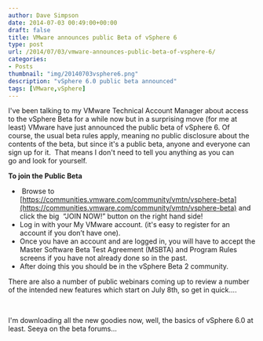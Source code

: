 ```yaml
---
author: Dave Simpson
date: 2014-07-03 00:49:00+00:00
draft: false
title: VMware announces public Beta of vSphere 6
type: post
url: /2014/07/03/vmware-announces-public-beta-of-vsphere-6/
categories:
- Posts
thumbnail: "img/20140703vsphere6.png"
description: "vSphere 6.0 public beta announced"
tags: [VMware,vSphere]
---
```


I've been talking to my VMware Technical Account Manager about access to the vSphere Beta for a while now but in a surprising move (for me at least) VMware have just announced the public beta of vSphere 6. Of course, the usual beta rules apply, meaning no public disclosure about the contents of the beta, but since it's a public beta, anyone and everyone can sign up for it.  That means I don't need to tell you anything as you can go and look for yourself.   
  
**To join the Public Beta**  


  *  Browse to [https://communities.vmware.com/community/vmtn/vsphere-beta](https://communities.vmware.com/community/vmtn/vsphere-beta) and click the big  “JOIN NOW!” button on the right hand side!
  * Log in with your My VMware account. (it's easy to register for an account if you don’t have one).
  * Once you have an account and are logged in, you will have to accept the Master Software Beta Test Agreement (MSBTA) and Program Rules screens if you have not already done so in the past.
  * After doing this you should be in the vSphere Beta 2 community.

There are also a number of public webinars coming up to review a number of the intended new features which start on July 8th, so get in quick.... 

 

I'm downloading all the new goodies now, well, the basics of vSphere 6.0 at least. Seeya on the beta forums...
